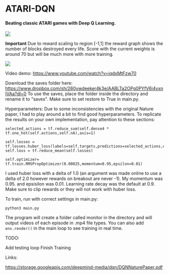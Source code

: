 # ATARI-DQN
#### Beating classic ATARI games with Deep Q Learning.

![](https://media.giphy.com/media/9VcPcvjfw9xc2o3sgt/giphy.gif)

**Important** Due to reward scaling to region [-1,1] the reward graph shows the number of blocks destroyed every life. Score with the current weights is around 70 but will be much more with more training.

![](https://i.imgur.com/crYtWLq.png)

Video demo: https://www.youtube.com/watch?v=iqdxMtFzw70

Download the saves folder here: https://www.dropbox.com/sh/260ywdeeker4k3e/AABLTa2OPg0PYfV6i4vxnIVAa?dl=0
To use the saves, place the folder inside the directory and rename it to "saves". Make sure to set restore to True in main.py.

Hyperparameters:
Due to some inconsistencies with the original Nature paper, I had to play around a bit to find good hyperparameters. To replicate the results on your own implementation, pay attention to these sections:

```
selected_actions = tf.reduce_sum(self.dense4 * tf.one_hot(self.actions,self.nA),axis=1)

self.losses = tf.losses.huber_loss(labels=self.targets,predictions=selected_actions,delta=1.0)
self.loss = tf.reduce_mean(self.losses)

self.optimizer= tf.train.RMSPropOptimizer(0.00025,momentum=0.95,epsilon=0.01)
```
I used huber loss with a delta of 1.0 (an argument was made online to use a delta of 2.0 however rewards on breakout are never -1). My momentum was 0.95. and epsisilon was 0.01. Learning rate decay was the default at 0.9. Make sure to clip rewards or they will not work with huber loss. 

To train, run with correct settings in main.py:

```
python3 main.py
```
The program will create a folder called monitor in the directory and will output videos of each episode in .mp4 file types. You can also add ```env.render()``` in the main loop to see training in real time. 

TODO:

Add testing loop
Finish Training

Links:

https://storage.googleapis.com/deepmind-media/dqn/DQNNaturePaper.pdf

